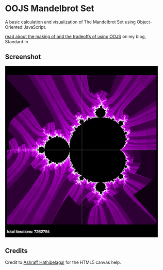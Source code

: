 # OOJS Mandelbrot Set

A basic calculation and visualization of The Mandelbrot Set using Object-Oriented JavaScript.

[read about the making of and the tradeoffs of using OOJS](https://lombardo-chcg.github.io/search?term=mandelbrot) on my blog, Standard In

## Screenshot
![screenShot](screenShot.png)

## Credits
Credit to [Ashraff Hathibelagal](http://progur.com/2017/02/create-mandelbrot-fractal-javascript.html) for the HTML5 canvas help.
